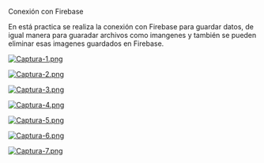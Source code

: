 Conexión con Firebase

En está practica se realiza la conexión con Firebase para guardar datos, de igual manera para guaradar archivos como imangenes y también se pueden eliminar esas imagenes guardados en Firebase.

[![Captura-1.png](https://i.postimg.cc/BZ1sJnGz/Captura-1.png)](https://postimg.cc/HjHF2Hn0)

[![Captura-2.png](https://i.postimg.cc/3x9W2xNB/Captura-2.png)](https://postimg.cc/K1kZ2Fnk)

[![Captura-3.png](https://i.postimg.cc/HLVW50fY/Captura-3.png)](https://postimg.cc/3yQHQG8V)

[![Captura-4.png](https://i.postimg.cc/cHGqHQW5/Captura-4.png)](https://postimg.cc/PLyVVvPm)

[![Captura-5.png](https://i.postimg.cc/fy51Bp96/Captura-5.png)](https://postimg.cc/304LwL9B)

[![Captura-6.png](https://i.postimg.cc/fRV1fHTr/Captura-6.png)](https://postimg.cc/k2djnvSQ)

[![Captura-7.png](https://i.postimg.cc/PJZPDbvp/Captura-7.png)](https://postimg.cc/Lg99K1T2)
